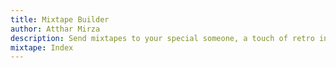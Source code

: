 ```yaml
---
title: Mixtape Builder
author: Atthar Mirza
description: Send mixtapes to your special someone, a touch of retro in the modern world.
mixtape: Index
---
```

